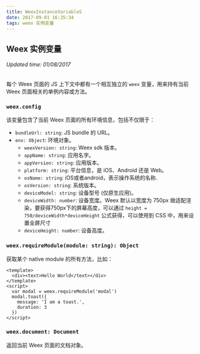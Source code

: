 ```yaml
---
title: WeexInstanceVariableS
date: 2017-09-01 16:35:34
tags: weex 实例变量
---
```


## Weex 实例变量
###### Updated time: 01/08/2017
每个 Weex 页面的 JS 上下文中都有一个相互独立的 `weex` 变量，用来持有当前 Weex 页面相关的单例内容或方法。

### `weex.config`
该变量包含了当前 Weex 页面的所有环境信息，包括不仅限于：

* `bundleUrl: string`: JS bundle 的 URL。
* `env: Object`: 环境对象。
  * `weexVersion: string`: Weex sdk 版本。
  * `appName: string`: 应用名字。
  * `appVersion: string`: 应用版本。
  * `platform: string`: 平台信息，是 iOS、Android 还是 Web。
  * `osName: string`: iOS或者android，表示操作系统的名称.
  * `osVersion: string`: 系统版本。
  * `deviceModel: string`: 设备型号 (仅原生应用)。
  * `deviceWidth: number`: 设备宽度。Weex 默认以宽度为 750px 做适配渲染，要获得750px下的屏幕高度，可以通过 `height = 750/deviceWidth*deviceHeight` 公式获得，可以使用到 CSS 中，用来设置全屏尺寸
  * `deviceHeight: number`: 设备高度。

### `weex.requireModule(module: string): Object`
获取某个 native module 的所有方法，比如：
```
<template>
  <div><text>Hello World</text></div>
</template>
<script>
  var modal = weex.requireModule('modal')
  modal.toast({
    message: 'I am a toast.',
    duration: 3
  })
</script>
```

### `weex.document: Document`
返回当前 Weex 页面的文档对象。